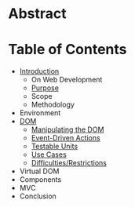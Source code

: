 # Abstract

# Table of Contents

- [Introduction](01-Introduction)
  - On Web Development
  - [Purpose](01-Introduction#Purpose)
  - Scope
  - Methodology
- Environment
- [DOM](03-DOM)
  - [Manipulating the DOM](03-DOM#manipulating-the-dom)
  - [Event-Driven Actions](03-DOM#event-driven-actions)
  - [Testable Units](03-DOM#testable-units)
  - [Use Cases](03-DOM#use-cases)
  - [Difficulties/Restrictions](03-DOM#Difficulties-/-Restrictions)
- Virtual DOM
- Components
- MVC
- Conclusion
